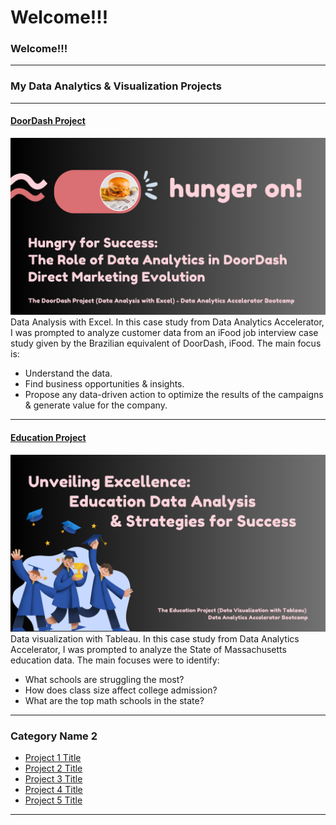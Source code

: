 # Welcome!!!

### Welcome!!!
---

### My Data Analytics & Visualization Projects

---
#### [DoorDash Project](https://www.linkedin.com/pulse/hungry-success-role-data-analytics-doordash-direct-marketing-backus/)
[<img src="images/hunger on! (4).png?raw=true"/>](https://www.linkedin.com/pulse/hungry-success-role-data-analytics-doordash-direct-marketing-backus/)
Data Analysis with Excel. In this case study from Data Analytics Accelerator, I was prompted to analyze customer data from an iFood job interview case study given by the Brazilian equivalent of DoorDash, iFood. The main focus is:
- Understand the data.
- Find business opportunities & insights.
- Propose any data-driven action to optimize the results of the campaigns & generate value for the company.


---
#### [Education Project](https://www.linkedin.com/pulse/unveiling-excellence-education-data-analysis-success-steve-backus/)
[<img src="images/Education Project.png?raw=true"/>](https://www.linkedin.com/pulse/unveiling-excellence-education-data-analysis-success-steve-backus/)
Data visualization with Tableau. In this case study from Data Analytics Accelerator, I was prompted to analyze the State of Massachusetts education data. The main focuses were to identify:
- What schools are struggling the most?
- How does class size affect college admission?
- What are the top math schools in the state? 

---

### Category Name 2

- [Project 1 Title](http://example.com/)
- [Project 2 Title](http://example.com/)
- [Project 3 Title](http://example.com/)
- [Project 4 Title](http://example.com/)
- [Project 5 Title](http://example.com/)

---




